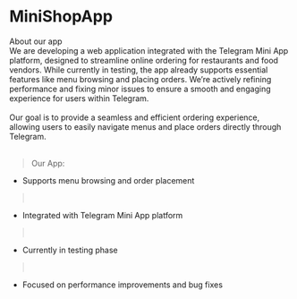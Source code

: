 # MiniShopApp


About our app 
<br/>
We are developing a web application integrated with the Telegram Mini App platform, designed to streamline online ordering for restaurants and food vendors. While currently in testing, the app already supports essential features like menu browsing and placing orders. We’re actively refining performance and fixing minor issues to ensure a smooth and engaging experience for users within Telegram.
<br/>
<br/>
Our goal is to provide a seamless and efficient ordering experience, allowing users to easily navigate menus and place orders directly through Telegram.
<br/>
<br/>
>Our App:
><br/>
- Supports menu browsing and order placement
><br/>
 - Integrated with Telegram Mini App platform
><br/>
- Currently in testing phase
><br/>
- Focused on performance improvements and bug fixes
